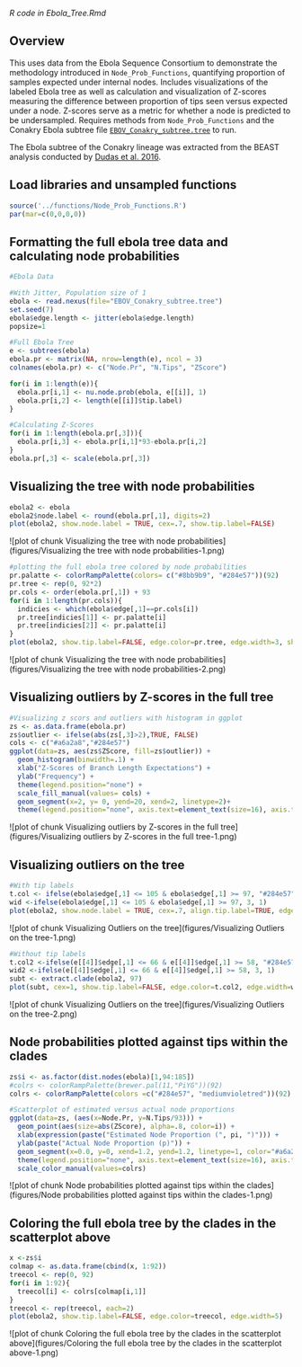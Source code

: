 *R code in Ebola_Tree.Rmd*

## Overview

This uses data from the Ebola Sequence Consortium to demonstrate the methodology introduced in `Node_Prob_Functions`, quantifying proportion of samples expected under internal nodes. Includes visualizations of the labeled Ebola tree as well as calculation and visualization of  Z-scores measuring the difference between proportion of tips seen versus expected under a node. Z-scores serve as a metric for whether a node is predicted to be undersampled. Requires methods from `Node_Prob_Functions` and the Conakry Ebola subtree file [`EBOV_Conakry_subtree.tree`](EBOV_Conakry_subtree.tree) to run.

The Ebola subtree of the Conakry lineage was extracted from the BEAST analysis conducted by [Dudas et al. 2016](https://github.com/ebov/space-time).



## Load libraries and unsampled functions

```r
source('../functions/Node_Prob_Functions.R')
par(mar=c(0,0,0,0))
```

## Formatting the full ebola tree data and calculating node probabilities

```r
#Ebola Data

#With Jitter, Population size of 1
ebola <- read.nexus(file="EBOV_Conakry_subtree.tree")
set.seed(7)
ebola$edge.length <- jitter(ebola$edge.length)
popsize=1

#Full Ebola Tree
e <- subtrees(ebola)
ebola.pr <- matrix(NA, nrow=length(e), ncol = 3)
colnames(ebola.pr) <- c("Node.Pr", "N.Tips", "ZScore")

for(i in 1:length(e)){
  ebola.pr[i,1] <- nu.node.prob(ebola, e[[i]], 1)
  ebola.pr[i,2] <- length(e[[i]]$tip.label)
}

#Calculating Z-Scores
for(i in 1:length(ebola.pr[,3])){
  ebola.pr[i,3] <- ebola.pr[i,1]*93-ebola.pr[i,2]
}
ebola.pr[,3] <- scale(ebola.pr[,3])
```

## Visualizing the tree with node probabilities

```r
ebola2 <- ebola
ebola2$node.label <- round(ebola.pr[,1], digits=2)
plot(ebola2, show.node.label = TRUE, cex=.7, show.tip.label=FALSE)
```

![plot of chunk Visualizing the tree with node probabilities](figures/Visualizing the tree with node probabilities-1.png)

```r
#plotting the full ebola tree colored by node probabilities
pr.palatte <- colorRampPalette(colors= c("#8bb9b9", "#284e57"))(92)
pr.tree <- rep(0, 92*2)
pr.cols <- order(ebola.pr[,1]) + 93
for(i in 1:length(pr.cols)){
  indicies <- which(ebola$edge[,1]==pr.cols[i])
  pr.tree[indicies[1]] <- pr.palatte[i]
  pr.tree[indicies[2]] <- pr.palatte[i]
}
plot(ebola2, show.tip.label=FALSE, edge.color=pr.tree, edge.width=3, show.node.label=TRUE, cex=0.5)
```

![plot of chunk Visualizing the tree with node probabilities](figures/Visualizing the tree with node probabilities-2.png)

## Visualizing outliers by Z-scores in the full tree

```r
#Visualizing z scors and outliers with histogram in ggplot
zs <- as.data.frame(ebola.pr)
zs$outlier <- ifelse(abs(zs[,3]>2),TRUE, FALSE)
cols <- c("#a6a2a8","#284e57")
ggplot(data=zs, aes(zs$ZScore, fill=zs$outlier)) + 
  geom_histogram(binwidth=.1) + 
  xlab("Z-Scores of Branch Length Expectations") +
  ylab("Frequency") +
  theme(legend.position="none") + 
  scale_fill_manual(values= cols) + 
  geom_segment(x=2, y= 0, yend=20, xend=2, linetype=2)+
  theme(legend.position="none", axis.text=element_text(size=16), axis.title = element_text(size=20))
```

![plot of chunk Visualizing outliers by Z-scores in the full tree](figures/Visualizing outliers by Z-scores in the full tree-1.png)

## Visualizing outliers on the tree

```r
#With tip labels
t.col <- ifelse(ebola$edge[,1] <= 105 & ebola$edge[,1] >= 97, "#284e57", "#a6a2a8")
wid <-ifelse(ebola$edge[,1] <= 105 & ebola$edge[,1] >= 97, 3, 1)
plot(ebola2, show.node.label = TRUE, cex=.7, align.tip.label=TRUE, edge.color=t.col, edge.width=wid)
```

![plot of chunk Visualizing Outliers on the tree](figures/Visualizing Outliers on the tree-1.png)

```r
#Without tip labels
t.col2 <-ifelse(e[[4]]$edge[,1] <= 66 & e[[4]]$edge[,1] >= 58, "#284e57", "#a6a2a8")
wid2 <-ifelse(e[[4]]$edge[,1] <= 66 & e[[4]]$edge[,1] >= 58, 3, 1)
subt <- extract.clade(ebola2, 97)
plot(subt, cex=1, show.tip.label=FALSE, edge.color=t.col2, edge.width=wid2+3, show.node.label=TRUE)
```

![plot of chunk Visualizing Outliers on the tree](figures/Visualizing Outliers on the tree-2.png)

## Node probabilities plotted against tips within the clades

```r
zs$i <- as.factor(dist.nodes(ebola)[1,94:185])
#colrs <- colorRampPalette(brewer.pal(11,"PiYG"))(92)
colrs <- colorRampPalette(colors =c("#284e57", "mediumvioletred"))(92)

#Scatterplot of estimated versus actual node proportions
ggplot(data=zs, (aes(x=Node.Pr, y=N.Tips/93))) + 
  geom_point(aes(size=abs(ZScore), alpha=.8, color=i)) + 
  xlab(expression(paste("Estimated Node Proportion (", pi, ")"))) +
  ylab(paste("Actual Node Proportion (p)")) +
  geom_segment(x=0.0, y=0, xend=1.2, yend=1.2, linetype=1, color="#a6a2a8") +
  theme(legend.position="none", axis.text=element_text(size=16), axis.title = element_text(size=20)) +
  scale_color_manual(values=colrs)
```

![plot of chunk Node probabilities plotted against tips within the clades](figures/Node probabilities plotted against tips within the clades-1.png)

## Coloring the full ebola tree by the clades in the scatterplot above

```r
x <-zs$i
colmap <- as.data.frame(cbind(x, 1:92))
treecol <- rep(0, 92)
for(i in 1:92){
  treecol[i] <- colrs[colmap[i,1]]
}
treecol <- rep(treecol, each=2)
plot(ebola2, show.tip.label=FALSE, edge.color=treecol, edge.width=5)
```

![plot of chunk Coloring the full ebola tree by the clades in the scatterplot above](figures/Coloring the full ebola tree by the clades in the scatterplot above-1.png)
